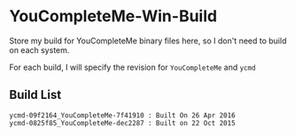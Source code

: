 # YouCompleteMe-Win-Build

Store my build for YouCompleteMe binary files here, so I don't need to build on each system. 

For each build, I will specify the revision for `YouCompleteMe` and `ycmd`

## Build List
    
    ycmd-09f2164_YouCompleteMe-7f41910 : Built On 26 Apr 2016
    ycmd-0825f85_YouCompleteMe-dec2287 : Built on 22 Oct 2015

